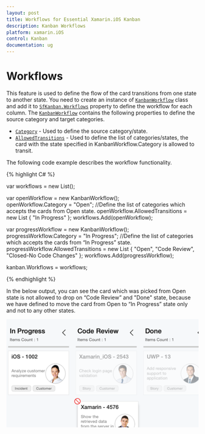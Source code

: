 ```yaml
---
layout: post
title: Workflows for Essential Xamarin.iOS Kanban
description: Kanban Workflows
platform: xamarin.iOS
control: Kanban
documentation: ug
---
```


# Workflows

This feature is used to define the flow of the card transitions from one state to another state. You need to create an instance of [`KanbanWorkflow`](https://help.syncfusion.com/cr/cref_files/xamarin-ios/sfkanban/Syncfusion.SfKanban.iOS~Syncfusion.SfKanban.iOS.KanbanWorkflow.html) class and add it to [`SfKanban.Workflows`](https://help.syncfusion.com/cr/cref_files/xamarin-ios/sfkanban/Syncfusion.SfKanban.iOS~Syncfusion.SfKanban.iOS.KanbanWorkflow.html) property to define the workflow for each column.  The [`KanbanWorkflow`](https://help.syncfusion.com/cr/cref_files/xamarin-ios/sfkanban/Syncfusion.SfKanban.iOS~Syncfusion.SfKanban.iOS.KanbanWorkflow.html) contains the following properties to define the source category and target categories.

* [`Category`](https://help.syncfusion.com/cr/cref_files/xamarin-ios/sfkanban/Syncfusion.SfKanban.iOS~Syncfusion.SfKanban.iOS.KanbanWorkflow~Category.html)            - Used to define the source category/state.
* [`AllowedTransitions`](https://help.syncfusion.com/cr/cref_files/xamarin-ios/sfkanban/Syncfusion.SfKanban.iOS~Syncfusion.SfKanban.iOS.KanbanWorkflow~AllowedTransitions.html)  - Used to define the list of categories/states, the card with the state specified in KanbanWorkflow.Category is allowed to transit.

The following code example describes the workflow functionality.

{% highlight C# %}

var workflows = new List<KanbanWorkflow>();

var openWorkflow = new KanbanWorkflow();  
openWorkflow.Category = "Open"; 
//Define the list of categories which accepts the cards from Open state.
openWorkflow.AllowedTransitions = new List<object> { "In Progress" }; 
workflows.Add(openWorkflow); 

var progressWorkflow = new KanbanWorkflow(); 
progressWorkflow.Category = "In Progress"; 
//Define the list of categories which accepts the cards from “In Progress” state.
progressWorkflow.AllowedTransitions = new List<object> { "Open", "Code Review", "Closed-No Code Changes" }; 
workflows.Add(progressWorkflow); 

kanban.Workflows = workflows;

{% endhighlight %}


In the below output, you can see the card which was picked from Open state is not allowed to drop on “Code Review” and "Done" state, because we have defined to move the card from Open to “In Progress” state only and not to any other states.


![](kanban_images/Workflows.png)

